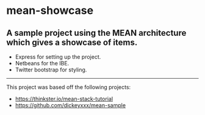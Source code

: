 # mean-showcase
A sample project using the MEAN architecture which gives a showcase of items.
---
- Express for setting up the project.
- Netbeans for the IBE.
- Twitter bootstrap for styling.
---
This project was based off the following projects:
- https://thinkster.io/mean-stack-tutorial
- https://github.com/dickeyxxx/mean-sample